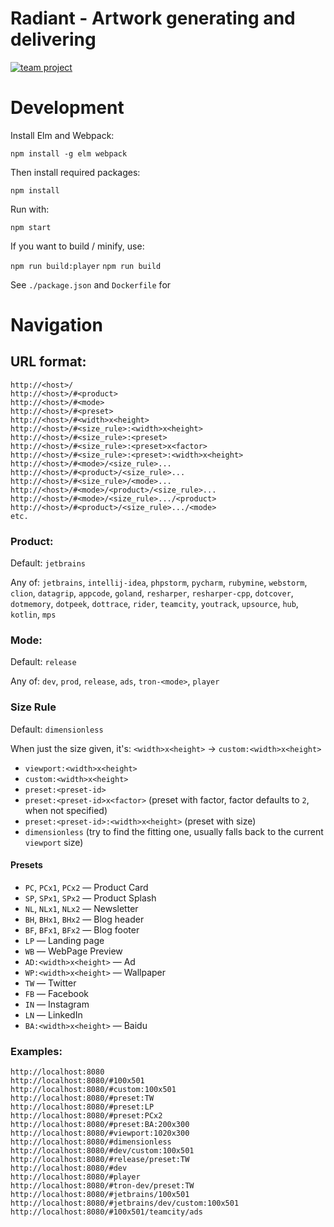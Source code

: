 # Radiant - Artwork generating and delivering

[![team project](https://jb.gg/badges/team-flat-square.svg)](https://confluence.jetbrains.com/display/ALL/JetBrains+on+GitHub)

# Development

Install Elm and Webpack:

`npm install -g elm webpack`

Then install required packages:

`npm install`

Run with:

`npm start`

If you want to build / minify, use:

`npm run build:player`
`npm run build`

See `./package.json` and `Dockerfile` for


# Navigation

## URL format:

```
http://<host>/
http://<host>/#<product>
http://<host>/#<mode>
http://<host>/#<preset>
http://<host>/#<width>x<height>
http://<host>/#<size_rule>:<width>x<height>
http://<host>/#<size_rule>:<preset>
http://<host>/#<size_rule>:<preset>x<factor>
http://<host>/#<size_rule>:<preset>:<width>x<height>
http://<host>/#<mode>/<size_rule>...
http://<host>/#<product>/<size_rule>...
http://<host>/#<size_rule>/<mode>...
http://<host>/#<mode>/<product>/<size_rule>...
http://<host>/#<mode>/<size_rule>.../<product>
http://<host>/#<product>/<size_rule>.../<mode>
etc.
```

### Product:

Default: `jetbrains`

Any of: `jetbrains`, `intellij-idea`, `phpstorm`, `pycharm`, `rubymine`, `webstorm`, `clion`, `datagrip`, `appcode`, `goland`, `resharper`, `resharper-cpp`, `dotcover`, `dotmemory`, `dotpeek`, `dottrace`, `rider`, `teamcity`, `youtrack`, `upsource`, `hub`, `kotlin`, `mps`

### Mode:

Default: `release`

Any of: `dev`, `prod`, `release`, `ads`, `tron-<mode>`, `player`

### Size Rule

Default: `dimensionless`

When just the size given, it's: `<width>x<height>` -> `custom:<width>x<height>`

* `viewport:<width>x<height>`
* `custom:<width>x<height>`
* `preset:<preset-id>`
* `preset:<preset-id>x<factor>` (preset with factor, factor defaults to `2`, when not specified)
* `preset:<preset-id>:<width>x<height>` (preset with size)
* `dimensionless` (try to find the fitting one, usually falls back to the current `viewport` size)

#### Presets

* `PC`, `PCx1`, `PCx2` — Product Card
* `SP`, `SPx1`, `SPx2` — Product Splash
* `NL`, `NLx1`, `NLx2` — Newsletter
* `BH`, `BHx1`, `BHx2` — Blog header
* `BF`, `BFx1`, `BFx2` — Blog footer
* `LP` — Landing page
* `WB` — WebPage Preview
* `AD:<width>x<height>` — Ad
* `WP:<width>x<height>` — Wallpaper
* `TW` — Twitter
* `FB` — Facebook
* `IN` — Instagram
* `LN` — LinkedIn
* `BA:<width>x<height>` — Baidu

### Examples:

```
http://localhost:8080
http://localhost:8080/#100x501
http://localhost:8080/#custom:100x501
http://localhost:8080/#preset:TW
http://localhost:8080/#preset:LP
http://localhost:8080/#preset:PCx2
http://localhost:8080/#preset:BA:200x300
http://localhost:8080/#viewport:1020x300
http://localhost:8080/#dimensionless
http://localhost:8080/#dev/custom:100x501
http://localhost:8080/#release/preset:TW
http://localhost:8080/#dev
http://localhost:8080/#player
http://localhost:8080/#tron-dev/preset:TW
http://localhost:8080/#jetbrains/100x501
http://localhost:8080/#jetbrains/dev/custom:100x501
http://localhost:8080/#100x501/teamcity/ads
```
